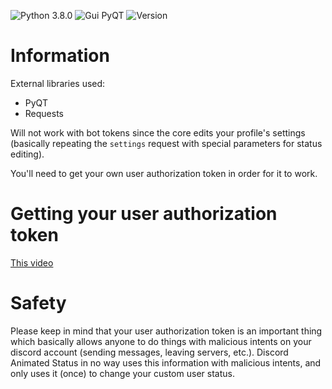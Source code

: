 ![Python 3.8.0](https://img.shields.io/badge/python-3.8.0-brightgreen) ![Gui PyQT](https://img.shields.io/badge/gui-pyqt-blue) ![Version](https://img.shields.io/badge/version-2.0-green)

# Information
External libraries used:
* PyQT
* Requests  
 
Will not work with bot tokens since the core edits your profile's settings (basically repeating the `settings` request with special parameters for status editing).  
  
You'll need to get your own user authorization token in order for it to work.

# Getting your user authorization token
[This video](https://youtu.be/tI1lzqzLQCs)

# Safety
Please keep in mind that your user authorization token is an important thing which basically allows anyone to do things with malicious intents on your discord account (sending messages, leaving servers, etc.). Discord Animated Status in no way uses this information with malicious intents, and only uses it (once) to change your custom user status.
